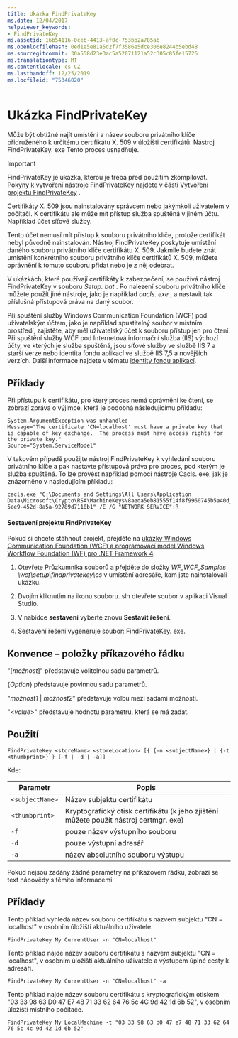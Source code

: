 ```yaml
---
title: Ukázka FindPrivateKey
ms.date: 12/04/2017
helpviewer_keywords:
- FindPrivateKey
ms.assetid: 16b54116-0ceb-4413-af0c-753bb2a785a6
ms.openlocfilehash: 0ed1e5e81a5d2f7f3586e5dce306e8244b5ebd48
ms.sourcegitcommit: 30a558d23e3ac5a52071121a52c305c85fe15726
ms.translationtype: MT
ms.contentlocale: cs-CZ
ms.lasthandoff: 12/25/2019
ms.locfileid: "75346020"
---
```

# <a name="findprivatekey-sample"></a>Ukázka FindPrivateKey

Může být obtížné najít umístění a název souboru privátního klíče přidruženého k určitému certifikátu X. 509 v úložišti certifikátů. Nástroj FindPrivateKey. exe Tento proces usnadňuje.

> [!IMPORTANT]
> FindPrivateKey je ukázka, kterou je třeba před použitím zkompilovat. Pokyny k vytvoření nástroje FindPrivateKey najdete v části [Vytvoření projektu FindPrivateKey](#to-build-the-findprivatekey-project) .

Certifikáty X. 509 jsou nainstalovány správcem nebo jakýmkoli uživatelem v počítači. K certifikátu ale může mít přístup služba spuštěná v jiném účtu. Například účet síťové služby.

Tento účet nemusí mít přístup k souboru privátního klíče, protože certifikát nebyl původně nainstalován. Nástroj FindPrivateKey poskytuje umístění daného souboru privátního klíče certifikátu X. 509. Jakmile budete znát umístění konkrétního souboru privátního klíče certifikátů X. 509, můžete oprávnění k tomuto souboru přidat nebo je z něj odebrat.

V ukázkách, které používají certifikáty k zabezpečení, se používá nástroj FindPrivateKey v souboru *Setup. bat* . Po nalezení souboru privátního klíče můžete použít jiné nástroje, jako je například *cacls. exe* , a nastavit tak příslušná přístupová práva na daný soubor.

Při spuštění služby Windows Communication Foundation (WCF) pod uživatelským účtem, jako je například spustitelný soubor v místním prostředí, zajistěte, aby měl uživatelský účet k souboru přístup jen pro čtení. Při spuštění služby WCF pod Internetová informační služba (IIS) výchozí účty, ve kterých je služba spuštěná, jsou síťové služby ve službě IIS 7 a starší verze nebo identita fondu aplikací ve službě IIS 7,5 a novějších verzích. Další informace najdete v tématu [identity fondu aplikací](/iis/manage/configuring-security/application-pool-identities).

## <a name="examples"></a>Příklady

Při přístupu k certifikátu, pro který proces nemá oprávnění ke čtení, se zobrazí zpráva o výjimce, která je podobná následujícímu příkladu:

```output
System.ArgumentException was unhandled
Message="The certificate 'CN=localhost' must have a private key that is capable of key exchange.  The process must have access rights for the private key."
Source="System.ServiceModel"
```

V takovém případě použijte nástroj FindPrivateKey k vyhledání souboru privátního klíče a pak nastavte přístupová práva pro proces, pod kterým je služba spuštěná. To lze provést například pomocí nástroje Cacls. exe, jak je znázorněno v následujícím příkladu:

```console
cacls.exe "C:\Documents and Settings\All Users\Application Data\Microsoft\Crypto\RSA\MachineKeys\8aeda5eb81555f14f8f9960745b5a40d_38f7de48-5ee9-452d-8a5a-92789d7110b1" /E /G "NETWORK SERVICE":R
```

#### <a name="to-build-the-findprivatekey-project"></a>Sestavení projektu FindPrivateKey

Pokud si chcete stáhnout projekt, přejděte na [ukázky Windows Communication Foundation (WCF) a programovací model Windows Workflow Foundation (WF) pro .NET Framework 4](https://www.microsoft.com/download/details.aspx?id=21459).

1. Otevřete Průzkumníka souborů a přejděte do složky *WF_WCF_Samples \wcf\setup\findprivatekey\cs* v umístění adresáře, kam jste nainstalovali ukázku.

2. Dvojím kliknutím na ikonu souboru. sln otevřete soubor v aplikaci Visual Studio.

3. V nabídce **sestavení** vyberte znovu **Sestavit řešení**.

4. Sestavení řešení vygeneruje soubor: FindPrivateKey. exe.

## <a name="conventionscommand-line-entries"></a>Konvence – položky příkazového řádku

 "[*možnost*]" představuje volitelnou sadu parametrů.

 {*Option*} představuje povinnou sadu parametrů.

 "*možnost1* &#124; *možnost2*" představuje volbu mezi sadami možností.

 "\<*value*>" představuje hodnotu parametru, která se má zadat.

## <a name="usage"></a>Použití

```console
FindPrivateKey <storeName> <storeLocation> [{ {-n <subjectName>} | {-t <thumbprint>} } [-f | -d | -a]]
```

Kde:

| Parametr         | Popis                                                                       |
|-----------------|-----------------------------------------------------------------------------------|
| `<subjectName>` | Název subjektu certifikátu                                               |
| `<thumbprint>`  | Kryptografický otisk certifikátu (k jeho zjištění můžete použít nástroj certmgr. exe) |
| `-f`            | pouze název výstupního souboru                                                             |
| `-d`            | pouze výstupní adresář                                                             |
| `-a`            | název absolutního souboru výstupu                                                         |

Pokud nejsou zadány žádné parametry na příkazovém řádku, zobrazí se text nápovědy s těmito informacemi.

## <a name="examples"></a>Příklady

Tento příklad vyhledá název souboru certifikátu s názvem subjektu "CN = localhost" v osobním úložišti aktuálního uživatele.

```console
FindPrivateKey My CurrentUser -n "CN=localhost"
```

Tento příklad najde název souboru certifikátu s názvem subjektu "CN = localhost", v osobním úložišti aktuálního uživatele a výstupem úplné cesty k adresáři.

```console
FindPrivateKey My CurrentUser -n "CN=localhost" -a
```

Tento příklad najde název souboru certifikátu s kryptografickým otiskem "03 33 98 63 D0 47 E7 48 71 33 62 64 76 5c 4C 9d 42 1d 6b 52", v osobním úložišti místního počítače.

```console
FindPrivateKey My LocalMachine -t "03 33 98 63 d0 47 e7 48 71 33 62 64 76 5c 4c 9d 42 1d 6b 52"
```
